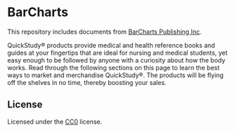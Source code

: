 # BarCharts
This repository includes documents from [BarCharts Publishing Inc](https://www.barcharts.com).

QuickStudy® products provide medical and health reference books and guides at your fingertips that are ideal for nursing and medical students, yet easy enough to be followed by anyone with a curiosity about how the body works. Read through the following sections on this page to learn the best ways to market and merchandise QuickStudy®. The products will be flying off the shelves in no time, thereby boosting your sales.

## License
Licensed under the [CC0](LICENSE) license.
